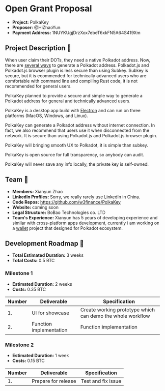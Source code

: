 # Open Grant Proposal

* **Project:** PolkaKey
* **Proposer:** @HiZhaoYun
* **Payment Address:** 1NUYKUgjDrzXox7ebeT6xkFN5A64S419Xm

## Project Description :page_facing_up:

When user claim their DOTs, they need a native Polkadot address. Now, there are [several ways](https://claims.polkadot.network/) to generate a Polkadot address. Polkadot.js and Polkadot.js browser plugin is less secure than using Subkey. Subkey is secure, but it is ecommended for technically advanced users who are comfortable with command line and compiling Rust code, it is not recommended for general users.

PolkaKey planned to provide a secure and simple way to generate a Polkadot address for general and technically advanced users.

PolkaKey is a desktop app build with [Electron](https://www.electronjs.org/) and can run on three platforms (MacOS, Windows, and Linux).

PolkaKey can generate a Polkadot address without internet connection. In fact, we also recommend that users use it when disconnected from the network. It is secure than using Polkadot.js and Polkadot.js browser plugin.

PolkaKey will bringing smooth UX to Polkadot, it is simple than subkey.

PolkaKey is open source for full transparency, so anybody can audit.

PolkaKey will never save any info locally, the private key is self-owned.

## Team :busts_in_silhouette:

* **Members:** Xianyun Zhao
* **LinkedIn Profiles:** Sorry, we really rarely use LinkedIn in China.
* **Code Repos:** https://github.com/w3finance/PolkaKey
* **Website:** coming soon
* **Legal Structure:** BoBao Technologies co. LTD
* **Team's Experience:** Xianyun has 5 years of developing experience and similar with cross-platform apps development, currently i am working on a [wallet](https://github.com/dotpaytech/sakura) project that designed for Polkadot ecosystem.

## Development Roadmap :nut_and_bolt:

* **Total Estimated Duration:** 3 weeks
* **Total Costs:** 0.5 BTC

### Milestone 1

* **Estimated Duration:** 2 weeks
* **Costs:** 0.35 BTC

| Number | Deliverable | Specification |
| ------------- | ------------- | ------------- |
| 1. | UI for showcase | Create working prototype which can demo the whole workflow |
| 2. | Function implementation | Function implementation |

### Milestone 2

* **Estimated Duration:** 1 week
* **Costs:** 0.15 BTC

| Number | Deliverable | Specification |
| ------------- | ------------- | ------------- |
| 1. | Prepare for release | Test and fix issue |
